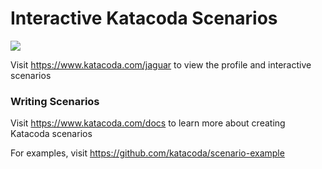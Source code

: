 # Interactive Katacoda Scenarios

[![](http://shields.katacoda.com/katacoda/jaguar/count.svg)](https://www.katacoda.com/jaguar "Get your profile on Katacoda.com")

Visit https://www.katacoda.com/jaguar to view the profile and interactive scenarios

### Writing Scenarios
Visit https://www.katacoda.com/docs to learn more about creating Katacoda scenarios

For examples, visit https://github.com/katacoda/scenario-example
